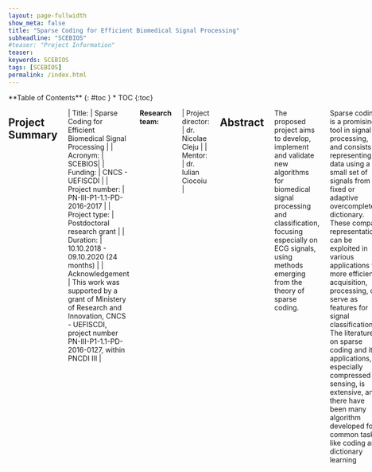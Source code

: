 ```yaml
---
layout: page-fullwidth
show_meta: false
title: "Sparse Coding for Efficient Biomedical Signal Processing"
subheadline: "SCEBIOS"
#teaser: "Project Information"
teaser:
keywords: SCEBIOS
tags: [SCEBIOS]
permalink: /index.html
---
```


<div class="row">
<div class="medium-4 medium-push-8 columns" markdown="1">
<div class="panel radius" markdown="1">
**Table of Contents**
{: #toc }
*  TOC
{:toc}
</div>
</div><!-- /.medium-4.columns -->


<div class="medium-8 medium-pull-4 columns" markdown="1">

## Project Summary

| Title: | Sparse Coding for Efficient Biomedical Signal Processing |
| Acronym: | SCEBIOS|
| Funding: | CNCS - UEFISCDI | 
| Project number: | PN-III-P1-1.1-PD-2016-2017 |
| Project type: | Postdoctoral research grant |
| Duration: | 10.10.2018 -  09.10.2020 (24 months) |
| Acknowledgement | This work was supported by a grant of Ministery of Research and Innovation, CNCS - UEFISCDI, project number PN-III-P1-1.1-PD-2016-0127, within PNCDI III |

**Research team:**

| Project director: | dr. Nicolae Cleju |
| Mentor: | dr. Iulian Ciocoiu |

## Abstract

The proposed project aims to develop, implement and validate new algorithms for biomedical signal processing and classification, focusing especially on ECG signals, using methods emerging from the theory of sparse coding.

Sparse coding is a promising tool in signal processing, and consists of representing data using a small set of signals from a fixed or adaptive overcomplete dictionary. These compact representations can be exploited in various applications for more efficient acquisition, processing, or serve as features for signal classification. The literature on sparse coding and its applications, especially compressed sensing, is extensive, and there have been many algorithm developed for common tasks like coding and dictionary learning

For ECG signal processing, sparse coding is a promising approach for some emerging application with strict efficiency and accuracy requirements, e.g. wearable medical devices for long-term ECG monitoring, for monitoring driver state for increased automotive safety, and for person identification based on ECG biometric traits. Sparse coding theory is well positioned as a solution for these technical challenges, due to its inherent efficiency in representation and the possibility of learning dictionaries of characteristic features.

The main objectives of the project are to design, implement and evaluate solutions for identifying different pathologies of the heart and for person identification, based on sparse coding of ECG data with dictionaries of characteristic features. The algorithms will be integrated in an open-source software library. The dissemination of the results will be done via publishing in indexed journals and high-quality conferences. The project is planned for 24 months.


## Objectives

The main topic of the project is using sparse coding techniques for enhanced processing and classification of medical signals, focusing especially on ECG signals. This involves working along
two directions: (i) design good dictionaries for sparse and accurate representation of the data, and (ii) develop algorithms which rely on the sparse representations for improved signal processing tasks, e.g. segmentation, denoising or classification of the data. To this end, we define the following particular objectives:

* O1. Perform review of the state-of-the-art sparse representation models and applications used in medical signal processing, and especially for processing ECG signals
* O2. Design, implement and evaluate a solution for identifying different pathologies of the heart, based on ECG sparse coding using dictionaries of discriminative features
* O3. Design, implement and evaluate a solution for person identification using ECG sparse coding with dictionaries of biometrical traits extracted from the ECG signal acquired from chest, finger or hand palm 
* O4. Investigate extensions of the current sparse models: use alternative sparse models, joint analysis of multi-channel ECG signals, or fusing signals acquired from multiple sensors
* O5. Integrate the developed algorithms into an open-source software library and publish it online
* O6. Disseminate the research results through papers at international conferences and JCR indexed journals

## Estimated results
- 1 journal paper in a JCR indexed journal.
- 2 conference papers in international conferences.
- Technical reports following the completion of each project stage, and a final technical report at project finalization

## Research team

1. Project director: dr. Nicolae Cleju
2. Research mentor: dr. Iulian Ciocoiu 

